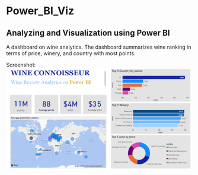 # Power_BI_Viz
## Analyzing and Visualization using Power BI

A dashboard on wine analytics.
The dashboard summarizes wine ranking in terms of price, winery,  and country with most points. 

Screenshot:
![power_bi_viz](wine_project.png)
